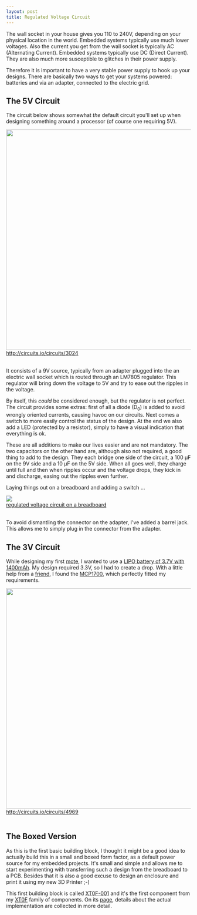 ```yaml
---
layout: post
title: Regulated Voltage Circuit
---
```


The wall socket in your house gives you 110 to 240V, depending on your physical
location in the world. Embedded systems typically use much lower voltages. Also
the current you get from the wall socket is typically AC (Alternating Current).
Embedded systems typically use DC (Direct Current). They are also much more
susceptible to glitches in their power supply.

Therefore it is important to have a very stable power supply to hook up your
designs. There are basically two ways to get your systems powered: batteries
and via an adapter, connected to the electric grid.

## The 5V Circuit

The circuit below shows somewhat _the_ default circuit you'll set up when
designing something around a processor (of course one requiring 5V).

<div class="thumb circuit left">
  <a href="http://circuits.io/circuits/3024" target="_blank">
    <img src="http://circuits.io/circuits/3024/schematic" width="600"><br>
    http://circuits.io/circuits/3024
  </a>
</div>

<br clear="both">

It consists of a 9V source, typically from an adapter plugged into the an
electric wall socket which is routed through an LM7805 regulator. This
regulator will bring down the voltage to 5V and try to ease out the ripples in
the voltage.

By itself, this _could_ be considered enough, but the regulator is not
perfect. The circuit provides some extras: first of all a diode (D<sub>0</sub>)
is added to avoid wrongly oriented currents, causing havoc on our circuits.
Next comes a switch to more easily control the status of the design. At the end
we also add a LED (protected by a resistor), simply to have a visual indication
that everything is ok.

These are all additions to make our lives easier and are not mandatory. The two
capacitors on the other hand are, although also not required, a good thing to
add to the design. They each bridge one side of the circuit, a 100 &mu;F on the
9V side and a 10 &mu;F on the 5V side. When all goes well, they charge until
full and then when ripples occur and the voltage drops, they kick in and
discharge, easing out the ripples even further.

Laying things out on a breadboard and adding a switch ...

<div class="thumb circuit left">
  <a href="images/full/regulated_voltage_breadboard.jpg" target="_blank">
    <img src="images/thumb/regulated_voltage_breadboard.jpg"><br>
    regulated voltage circuit on a breadboard
  </a>
</div>

<br clear="both">

To avoid dismantling the connector on the adapter, I've added a barrel jack.
This allows me to simply plug in the connector from the adapter.

## The 3V Circuit<a name="mcp1700">&nbsp;</a>

While designing my first [mote](XT0F-003.html), I wanted to use a [LIPO battery of
3.7V with 1400mAh](https://www.olimex.com/Products/Power/BATTERY-LIPO1400mAh/).
My design required 3.3V, so I had to create a drop. With a little help from a
[friend](http://aitec.be), I found the
[MCP1700](http://www.microchip.com/wwwproducts/Devices.aspx?dDocName=en010642),
which perfectly fitted my requirements.

<div class="thumb circuit left">
  <a href="http://circuits.io/circuits/4969" target="_blank">
    <img src="http://circuits.io/circuits/4969/schematic" width="600"><br>
    http://circuits.io/circuits/4969
  </a>
</div>

<br clear="both">

## The Boxed Version

As this is the first basic building block, I thought it might be a good idea to
actually build this in a small and boxed form factor, as a default power source
for my embedded projects. It's small and simple and allows me to start
experimenting with transferring such a design from the breadboard to a PCB.
Besides that it is also a good excuse to design an enclosure and print it using
my new 3D Printer ;-)

This first building block is called [XT0F-001](XT0F-001.html) and it's the
first component from my [XT0F](XT0F.html) family of components. On its
[page](XT0F-001.html), details about the actual implementation are collected in
more detail.
